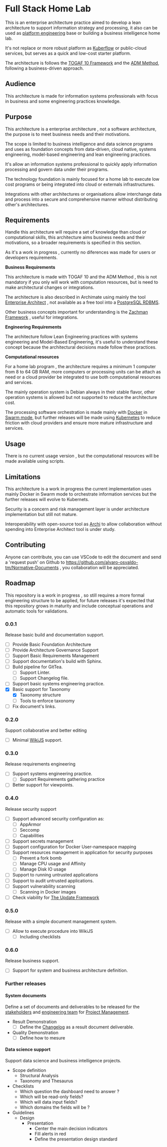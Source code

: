 # Full Stack Home Lab

This is an enterprise architecture practice aimed to develop a lean architecture to support information strategy and processing, it also can be used as [platform engineering](https://en.wikipedia.org/wiki/Platform_engineering) base or building a business intelligence home lab.

It's not replace or more robust platform as [Kuberflow](https://www.kubeflow.org/) or public-cloud services, but serves as a quick and low-cost starter platform.

The architecture is follows the [TOGAF 10 Framework](https://pubs.opengroup.org/togaf-standard/) and the [ADM Method](https://pubs.opengroup.org/togaf-standard/adm/chap01.html), following a business-driven approach.

## Audience

This architecture is made for information systems professionals with focus in business and some engineering practices knowledge.

## Purpose

This architecture is a enterprise architecture , not a software architecture, the purpose is to meet business needs and their motivations.

The scope is limited to business intelligence and data science programs and uses as foundation concepts from data-driven, cloud native, systems engineering, model-based engineering and lean engineering practices.

It's allow an information systems professional to quickly apply information processing and govern data under their programs.

The technology foundation is mainly focused for a home lab to execute low cost programs or being integrated into cloud or externals infrastructures.

Integrations with other architectures or organisations allow interchange data and process into a secure and comprehensive manner without distributing other's architectures.

## Requirements

Handle this architecture will require a set of knowledge than cloud or computational skills, this architecture aims business needs and their motivations, so a broader requirements is specified in this section.

As it's a work in progress , currently no diferences was made for users or developers requirements.

**Business Requirements**

This architecture is made with TOGAF 10 and the ADM Method , this is not mandatory if you only will work with computation resources, but is need to make architectural changes or integrations.

The architecture is also described in Archimate using mainly the tool [Enterprise Architect](https://sparxsystems.com/) , not available as a free tool into a [PostgreSQL RDBMS](https://www.postgresql.org/).

Other business concepts important for understanding is the [Zachman Framework](https://zachman-feac.com/zachman/about-the-zachman-framework) , useful for integrations.

**Engineering Requirements**

The architecture follow Lean Engineering practices with systems engineering and Model-Based Engineering, it's useful to understand these concept because the architectural decisions made follow these practices.

**Computational resources**

For a home lab program , the architecture requires a minimum 1 computer from 8 to 64 GB RAM, more computers or processing units can be attach as need or a cloud provider be integrated to use both computational resources and services.

The mainly operation system is Debian always in their stable flavor, other operation systems is allowed but not supported to reduce the architecture cost.

The processing software orchestration is made mainly with [Docker](https://www.docker.com/) in [Swarm mode](https://docs.docker.com/engine/swarm/), but further releases will be made using [Kubernetes](https://kubernetes.io/) to reduce friction with cloud providers and ensure more mature infrastructure and services.

## Usage

There is no current usage version , but the computational resources will be made available using scripts.

## Limitations

This architecture is a work in progress the current implementation uses mainly Docker in Swarm mode to orchestrate information services but the further releases will evolve to Kubernets.

Security is a concern and risk management layer is under architecture implementation but still not mature.

Interoperability with open-source tool as [Archi](https://www.archimatetool.com/) to allow collaboration without spending into Enterprise Architect tool is under study.

## Contributing

Anyone can contribute, you can use VSCode to edit the document and send a 'request push' on Github to <https://github.com/alvaro-osvaldo-tm/Normative-Documents> , you collaboration will be appreciated.

## Roadmap

This repository is a work in progress , so still requires a more formal engineering structure to be applied, for future releases it's expected that this repository grows in maturity and include conceptual operations and automatic tools for validations.

### 0.0.1

Release basic build and documentation support.

-   [ ] Provide Basic Foundation Architecture
-   [ ] Provide Architecture Governance Support
-   [ ] Support Basic Requirements Management
-   [ ] Support documentation's build with Sphinx.
-   [ ] Build pipeline for GitTea.
    -   [ ] Support Linter.
    -   [ ] Support Changelog file.
-   [ ] Support basic systems engineering practice.
-   [x] Basic support for Taxonomy
    -   [x] Taxonomy structure
    -   [ ] Tools to enforce taxonomy
-   [ ] Fix document's links.

### 0.2.0

Support collaborative and better editing

-   [ ] Minimal [WikiJS](Tools/Management/Knowledge%20Management/Information%20Capture/WikiJS.md) support.

### 0.3.0

Release requirements engineering

-   [ ] Support systems engineering practice.
    -   [ ] Support Requirements gathering practice
-   [ ] Better support for viewpoints.

### 0.4.0

Release security support

-   [ ] Support advanced security configuration as:
    -   [ ] AppArmor
    -   [ ] Seccomp
    -   [ ] Capabilities
-   [ ] Support secrets management
-   [ ] Support configuration for Docker User-namespace mapping
-   [ ] Support resources management in application for security purposes
    -   [ ] Prevent a fork bomb
    -   [ ] Manage CPU usage and Affinity
    -   [ ] Manage Disk IO usage
-   [ ] Support to running untrusted applications
-   [ ] Support to audit untrusted applications.
-   [ ] Support vulnerability scanning
    -   [ ] Scanning in Docker images
-   [ ] Check viability for [The Update Framework](https://theupdateframework.io/)

### 0.5.0

Release with a simple document management system.

-   [ ] Allow to execute procedure into WikiJS
    -   [ ] Including checklists

### 0.6.0

Release business support.

-   [ ] Support for system and business architecture definition.

### Further releases

#### System documents

Define a set of documents and deliverables to be released for the [stakeholders](Roles/Project/Stakeholders/Project%20Stakeholder%20Role.md) and [engineering team](Roles/Engineering/Engineering%20Role.md) for [Project Management](Taxonomy/Management/Project%20Management/Project%20Management.md).

-   Result Demonstration
    -   [ ] Define the [Changelog](Taxonomy/Engineering/Software%20Engineering/Software%20Release/Changelog.md) as a result document deliverable.
-   Quality Demonstration
    -   [ ] Define how to mesure

#### Data science support

Support data science and business intelligence projects.

-   Scope definition
    -   Structural Analysis
    -   Taxonomy and Thesaurus
-   Checklists
    -   Which question the dashboard need to answer ?
    -   Which will be read-only fields?
    -   Which will data input fields?
    -   Which domains the fields will be ?
-   Guidelines
    -   Design
        -   Presentation
            -   Center the main decision indicators
            -   Fill alerts in red
            -   Define the presentation design standard
